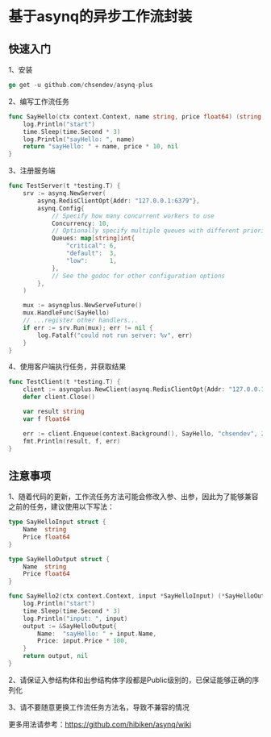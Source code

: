# 基于asynq的异步工作流封装
## 快速入门
1、安装
```go
go get -u github.com/chsendev/asynq-plus
```

2、编写工作流任务
```go
func SayHello(ctx context.Context, name string, price float64) (string, float64, error) {
	log.Println("start")
	time.Sleep(time.Second * 3)
	log.Println("sayHello: ", name)
	return "sayHello: " + name, price * 10, nil
}
```

3、注册服务端
```go
func TestServer(t *testing.T) {
	srv := asynq.NewServer(
		asynq.RedisClientOpt{Addr: "127.0.0.1:6379"},
		asynq.Config{
			// Specify how many concurrent workers to use
			Concurrency: 10,
			// Optionally specify multiple queues with different priority.
			Queues: map[string]int{
				"critical": 6,
				"default":  3,
				"low":      1,
			},
			// See the godoc for other configuration options
		},
	)

	mux := asynqplus.NewServeFuture()
	mux.HandleFunc(SayHello)
	// ...register other handlers...
	if err := srv.Run(mux); err != nil {
		log.Fatalf("could not run server: %v", err)
	}
}
```

4、使用客户端执行任务，并获取结果
```go
func TestClient(t *testing.T) {
	client := asynqplus.NewClient(asynq.RedisClientOpt{Addr: "127.0.0.1:6379"})
	defer client.Close()

	var result string
	var f float64

	err := client.Enqueue(context.Background(), SayHello, "chsendev", 20).Get(&result, &f)
	fmt.Println(result, f, err)
}
```

## 注意事项
1、随着代码的更新，工作流任务方法可能会修改入参、出参，因此为了能够兼容之前的任务，建议使用以下写法：
```go
type SayHelloInput struct {
    Name  string
    Price float64
}

type SayHelloOutput struct {
    Name  string
    Price float64
}

func SayHello2(ctx context.Context, input *SayHelloInput) (*SayHelloOutput, error) {
    log.Println("start")
    time.Sleep(time.Second * 3)
    log.Println("input: ", input)
    output := &SayHelloOutput{
        Name:  "sayHello: " + input.Name,
        Price: input.Price * 100,
    }
    return output, nil
}
```
2、请保证入参结构体和出参结构体字段都是Public级别的，已保证能够正确的序列化

3、请不要随意更换工作流任务方法名，导致不兼容的情况

更多用法请参考：https://github.com/hibiken/asynq/wiki